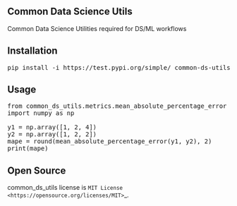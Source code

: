 ## Common Data Science Utils
Common Data Science Utilities required for DS/ML workflows

## Installation
<pre>
pip install -i https://test.pypi.org/simple/ common-ds-utils==1.0.2
</pre>

## Usage
<pre>
from common_ds_utils.metrics.mean_absolute_percentage_error import mean_absolute_percentage_error
import numpy as np

y1 = np.array([1, 2, 4])
y2 = np.array([1, 2, 2])
mape = round(mean_absolute_percentage_error(y1, y2), 2)
print(mape)
</pre>

## Open Source
common_ds_utils license is `MIT License <https://opensource.org/licenses/MIT>`_.
